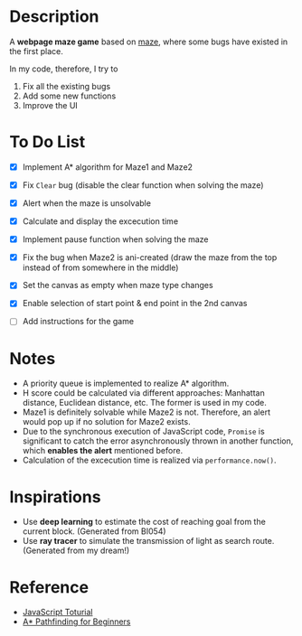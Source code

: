 Description
===========
A **webpage maze game** based on [maze](https://github.com/zilinglius/maze), where some bugs have existed in the first place. 

In my code, therefore, I try to 
1. Fix all the existing bugs
2. Add some new functions 
3. Improve the UI
   


To Do List
==========
- [x] Implement A* algorithm for Maze1 and Maze2
- [x] Fix `Clear` bug (disable the clear function when solving the maze)
- [x] Alert when the maze is unsolvable
- [x] Calculate and display the excecution time
- [x] Implement pause function when solving the maze
- [x] Fix the bug when Maze2 is ani-created (draw the maze from the top instead of from somewhere in the middle)
- [x] Set the canvas as empty when maze type changes
- [x] Enable selection of start point & end point in the 2nd canvas
- [ ] Add instructions for the game
  

Notes
=====
* A priority queue is implemented to realize A* algorithm.
* H score could be calculated via different approaches: Manhattan distance, Euclidean distance, etc. The former is used in my code.
* Maze1 is definitely solvable while Maze2 is not. Therefore, an alert would pop up if no solution for Maze2 exists.
* Due to the synchronous execution of JavaScript code, `Promise` is significant to catch the error asynchronously thrown in another function, which **enables the alert** mentioned before.
* Calculation of the excecution time is realized via `performance.now()`.

Inspirations
============
* Use **deep learning** to estimate the cost of reaching goal from the current block. (Generated from BI054)
* Use **ray tracer** to simulate the transmission of light as search route. (Generated from my dream!)

Reference
=========
* [JavaScript Toturial](https://www.w3schools.com/js/default.asp)
* [A* Pathfinding for Beginners](https://www.gamedev.net/reference/articles/article2003.asp)

